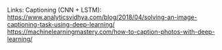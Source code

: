 Links:
Captioning (CNN + LSTM):
https://www.analyticsvidhya.com/blog/2018/04/solving-an-image-captioning-task-using-deep-learning/
https://machinelearningmastery.com/how-to-caption-photos-with-deep-learning/
